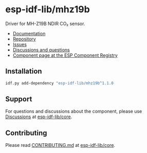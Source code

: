# esp-idf-lib/mhz19b

Driver for MH-Z19B NDIR CO₂ sensor.

* [Documentation](https://esp-idf-lib.github.io/mhz19b/)
* [Repository](https://github.com/esp-idf-lib/mhz19b)
* [Issues](https://github.com/esp-idf-lib/mhz19b/issues)
* [Discussions and questions](https://github.com/esp-idf-lib/core/discussions)
* [Component page at the ESP Component Registry](https://components.espressif.com/components/esp-idf-lib/mhz19b)

## Installation

```sh
idf.py add-dependency "esp-idf-lib/mhz19b^1.1.0
```

## Support

For questions and discussions about the component, please use
[Discussions](https://github.com/esp-idf-lib/core/discussions)
at [esp-idf-lib/core](https://github.com/esp-idf-lib/core).

## Contributing

Please read [CONTRIBUTING.md](https://github.com/esp-idf-lib/core/blob/main/CONTRIBUTING.md)
at [esp-idf-lib/core](https://github.com/esp-idf-lib/core).
